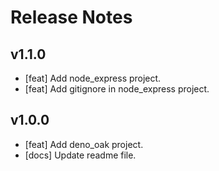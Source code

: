 # Release Notes

## v1.1.0

* [feat] Add node_express project.
* [feat] Add gitignore in node_express project.

## v1.0.0

* [feat] Add deno_oak project.
* [docs] Update readme file.